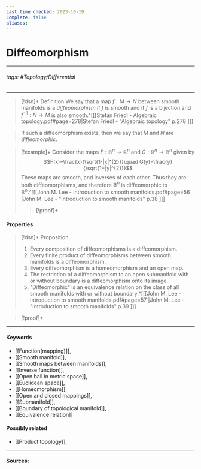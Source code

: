 ```yaml
---
Last time checked: 2023-10-19
Complete: false
aliases:
---
```

# Diffeomorphism
***
###### tags: #Topology/Differential 
***
>[!dsn]+ Definition
>We say that a map $f:M\to N$ between smooth manifolds is a *diffeomorphism* if $f$ is smooth and if $f$ is a bijection and $f^{-1}:N\to M$ is also smooth.^[[[Stefan Friedl - Algebraic topology.pdf#page=278|Stefan Friedl - "Algebraic topology" p.278 ]]]

>If such a diffeomorphism exists, then we say that $M$ and $N$ are *diffeomorphic*.

>[!example]+ 
>Consider the maps $F:\mathbb{B}^{n}\to\mathbb{R}^{n}$ and $G:\mathbb{R}^{n}\to\mathbb{B}^{n}$ given by
>$$F(x)=\frac{x}{\sqrt{1-|x|^{2}}}\quad G(y)=\frac{y}{\sqrt{1+|y|^{2}}}$$
>These maps are smooth, and inverses of each other. Thus they are both diffeomorphisms, and therefore $\mathbb{B}^{n}$ is diffeomorphic to $\mathbb{R}^{n}$.^[[[John M. Lee - Introduction to smooth manifolds.pdf#page=56 |John M. Lee - "Introduction to smooth manifolds" p.38 ]]]
>>[!proof]+
>>

#### Properties
>[!dsn]+ Proposition
>1. Every composition of diffeomorphisms is a diffeomorphism.
>2. Every finite product of diffeomorphisms between smooth manifolds is a diffeomorphism.
>3. Every diffeomorphism is a homeomorphism and an open map.
>4. The restriction of a diffeomorphism to an open submanifold with or without boundary is a diffeomorphism onto its image.
>5. "Diffeomorphic" is an equivalence relation on the class of all smooth manifolds with or without boundary.^[[[John M. Lee - Introduction to smooth manifolds.pdf#page=57 |John M. Lee - "Introduction to smooth manifolds" p.39 ]]]

>[!proof]+
>
***
#### Keywords
- [[Function(mapping)]],
- [[Smooth manifold]],
- [[Smooth maps between manifolds]],
- [[Inverse function]],
- [[Open ball in metric space]],
- [[Euclidean space]],
- [[Homeomorphism]],
- [[Open and closed mappings]],
- [[Submanifold]],
- [[Boundary of topological manifold]],
- [[Equivalence relation]]
#### Possibly related
- [[Product topology]],
***
#### Sources: